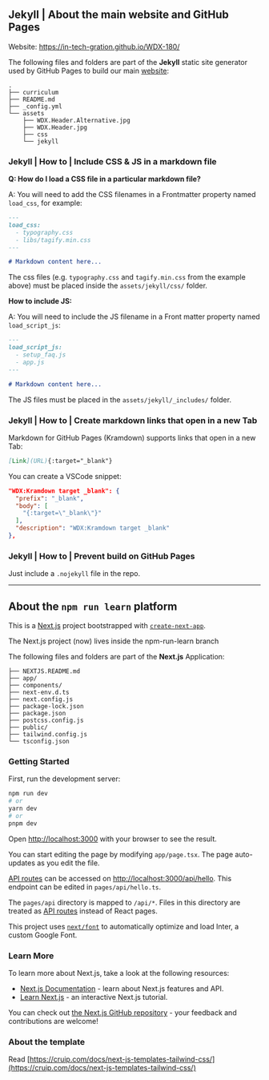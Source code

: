## Jekyll | About the main website and GitHub Pages

  Website: https://in-tech-gration.github.io/WDX-180/

  The following files and folders are part of the **Jekyll** static site generator used by GitHub Pages to build our main [website](https://in-tech-gration.github.io/WDX-180/):

  ```
  .
  ├── curriculum
  ├── README.md
  ├── _config.yml
  └── assets
      ├── WDX.Header.Alternative.jpg
      ├── WDX.Header.jpg
      ├── css
      └── jekyll
  ```

### Jekyll | How to | Include CSS & JS in a markdown file

  **Q: How do I load a CSS file in a particular markdown file?**

  A: You will need to add the CSS filenames in a Frontmatter property named `load_css`, for example:

  ```markdown
  ---
  load_css:
    - typography.css
    - libs/tagify.min.css
  ---

  # Markdown content here...
  ```

  The css files (e.g. `typography.css` and `tagify.min.css` from the example above) must be placed inside the `assets/jekyll/css/` folder.

  **How to include JS:**

  A: You will need to include the JS filename in a Front matter property named `load_script_js`:

  ```markdown
  ---
  load_script_js: 
    - setup_faq.js
    - app.js
  ---

  # Markdown content here...
  ```

  The JS files must be placed in the `assets/jekyll/_includes/` folder.

### Jekyll | How to | Create markdown links that open in a new Tab

  Markdown for GitHub Pages (Kramdown) supports links that open in a new Tab:

  ```markdown
  [Link](URL){:target="_blank"} 
  ```

  You can create a VSCode snippet:

  ```json
  "WDX:Kramdown target _blank": {
    "prefix": "_blank",
    "body": [
      "{:target=\"_blank\"}"
    ],
    "description": "WDX:Kramdown target _blank"
  },
  ```

### Jekyll | How to | Prevent build on GitHub Pages

  Just include a `.nojekyll` file in the repo.

---

## About the `npm run learn` platform 

  This is a [Next.js](https://nextjs.org/) project bootstrapped with [`create-next-app`](https://github.com/vercel/next.js/tree/canary/packages/create-next-app).

  The Next.js project (now) lives inside the npm-run-learn branch

  The following files and folders are part of the **Next.js** Application:

  ```
  ├── NEXTJS.README.md
  ├── app/
  ├── components/
  ├── next-env.d.ts
  ├── next.config.js
  ├── package-lock.json
  ├── package.json
  ├── postcss.config.js
  ├── public/
  ├── tailwind.config.js
  └── tsconfig.json
  ```

### Getting Started

  First, run the development server:

  ```bash
  npm run dev
  # or
  yarn dev
  # or
  pnpm dev
  ```

  Open [http://localhost:3000](http://localhost:3000) with your browser to see the result.

  You can start editing the page by modifying `app/page.tsx`. The page auto-updates as you edit the file.

  [API routes](https://nextjs.org/docs/api-routes/introduction) can be accessed on [http://localhost:3000/api/hello](http://localhost:3000/api/hello). This endpoint can be edited in `pages/api/hello.ts`.

  The `pages/api` directory is mapped to `/api/*`. Files in this directory are treated as [API routes](https://nextjs.org/docs/api-routes/introduction) instead of React pages.

  This project uses [`next/font`](https://nextjs.org/docs/basic-features/font-optimization) to automatically optimize and load Inter, a custom Google Font.

### Learn More

  To learn more about Next.js, take a look at the following resources:

  - [Next.js Documentation](https://nextjs.org/docs) - learn about Next.js features and API.
  - [Learn Next.js](https://nextjs.org/learn) - an interactive Next.js tutorial.

  You can check out [the Next.js GitHub repository](https://github.com/vercel/next.js/) - your feedback and contributions are welcome!

### About the template

  Read [https://cruip.com/docs/next-js-templates-tailwind-css/](https://cruip.com/docs/next-js-templates-tailwind-css/)